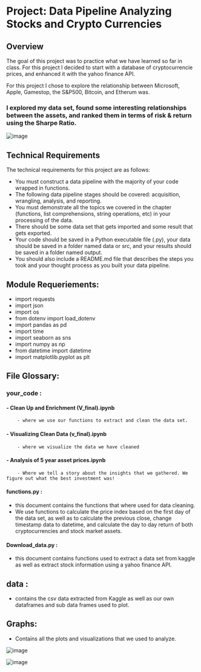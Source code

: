 # Project: Data Pipeline Analyzing Stocks and Crypto Currencies

## Overview

The goal of this project was to practice what we have learned so far in class. For this project I decided to start with a database of cryptocurrencie prices, and enhanced it with the yahoo finance API. 

For this project I chose to explore the relationship between Microsoft, Apple, Gamestop, the S&P500, Bitcoin, and Etherum was.


### I explored my data set, found some interesting relationships between the assets, and ranked them in terms of risk & return using the Sharpe Ratio.



![image](https://user-images.githubusercontent.com/1562979/114416612-c3663b00-9ba8-11eb-84f3-987a6a6f801f.png)



## Technical Requirements

The technical requirements for this project are as follows:

* You must construct a data pipeline with the majority of your code wrapped in functions.
* The following data pipeline stages should be covered: acquisition, wrangling, analysis, and reporting.
* You must demonstrate all the topics we covered in the chapter (functions, list comprehensions, string operations, etc) in your processing of the data.
* There should be some data set that gets imported and some result that gets exported.
* Your code should be saved in a Python executable file (.py), your data should be saved in a folder named data or src, and your results should be saved in a folder named output.
* You should also include a README.md file that describes the steps you took and your thought process as you built your data pipeline.

## Module Requeriements:
- import requests 
- import json
- import os
- from dotenv import load_dotenv
- import pandas as pd
- import time
- import seaborn as sns
- import numpy as np
- from datetime import datetime
- import matplotlib.pyplot as plt

## File Glossary:

### your_code :
#### - Clean Up and Enrichment (V_final).ipynb 
        - where we use our functions to extract and clean the data set.
#### - Visualizing Clean Data (v_final).ipynb
        - where we visualize the data we have cleaned
#### - Analysis of 5 year asset prices.ipynb
        - Where we tell a story about the insights that we gathered. We figure out what the best investment was!   
#### functions.py :
- this document contains the functions that where used for data cleaning. 
- We use functions to calculate the price index based on the first day of the data set, as well as to calculate the previous close, change timestamp data to datetime, and calculate the day to day return of both cryptocurrencies and stock market assets. 
#### Download_data.py : 
- this document contains functions used to extract a data set from kaggle as well as extract stock information using a yahoo finance API.
## data :
- contains the csv data extracted from Kaggle as well as our own dataframes and sub data frames used to plot.
## Graphs: 
- Contains all the plots and visualizations that we used to analyze.



![image](https://user-images.githubusercontent.com/1562979/114416485-a3cf1280-9ba8-11eb-8266-053782f4e4f2.png)

![image](https://user-images.githubusercontent.com/1562979/114416873-045e4f80-9ba9-11eb-962d-afdce40ea53b.png)
